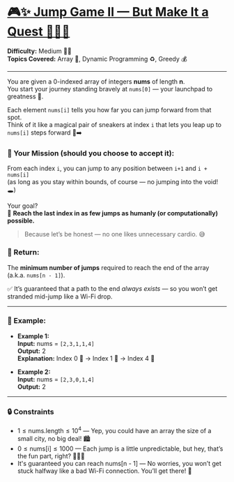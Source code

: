 # [🎮✨ Jump Game II — But Make It a Quest 🏃‍♂️💥](https://leetcode.com/problems/jump-game-ii?envType=study-plan-v2&envId=top-interview-150)

**Difficulty:** Medium 🧠💪 <br>
**Topics Covered:** Array 🧮, Dynamic Programming ♻️, Greedy 💰
<hr>

You are given a 0-indexed array of integers $\textbf{nums}$ of length $\textbf{n}$.  
You start your journey standing bravely at `nums[0]` — your launchpad to greatness 🚀.

Each element `nums[i]` tells you how far you can jump forward from that spot.  
Think of it like a magical pair of sneakers at index `i` that lets you leap up to `nums[i]` steps forward 👟➡️

### 🧠 Your Mission (should you choose to accept it):

From each index `i`, you can jump to any position between `i+1` and `i + nums[i]`  
(as long as you stay within bounds, of course — no jumping into the void! 🕳️)

Your goal?  
🎯 **Reach the last index in as few jumps as humanly (or computationally) possible.**

> Because let’s be honest — no one likes unnecessary cardio. 😅

### 🎁 Return:

The **minimum number of jumps** required to reach the end of the array (a.k.a. `nums[n - 1]`).

✅ It’s guaranteed that a path to the end *always exists* — so you won’t get stranded mid-jump like a Wi-Fi drop.
<hr>

### 📌 Example:
- **Example 1:** <br>
**Input:** nums = `[2,3,1,1,4]` <br>
**Output:** 2 <br>
**Explanation:** Index 0 👣 → Index 1 🚀 → Index 4 🎯

- **Example 2:** <br>
**Input:** nums = `[2,3,0,1,4]` <br>
**Output:** 2
<hr>

### 🔒 Constraints
- $1 \leq \text{nums.length} \leq 10^4$ — Yep, you could have an array the size of a small city, no big deal! 🏙️
- $0 \leq \text{nums[i]} \leq 1000$ — Each jump is a little unpredictable, but hey, that’s the fun part, right? 🏃‍♂️💨
- It's guaranteed you can reach $\text{nums[n - 1]}$ — No worries, you won’t get stuck halfway like a bad Wi-Fi connection. You’ll get there! 🎯